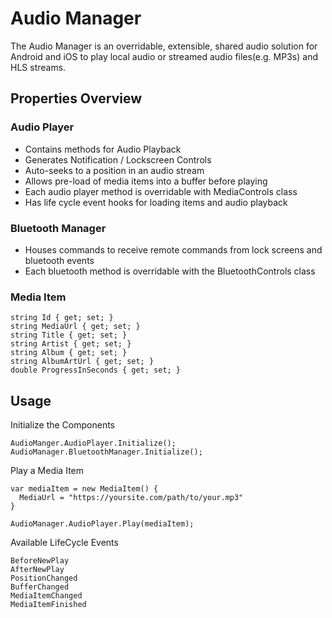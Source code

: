 # Audio Manager
The Audio Manager is an overridable, extensible, shared audio solution for Android and iOS to play local audio or streamed audio files(e.g. MP3s) and HLS streams.

## Properties Overview
### Audio Player
- Contains methods for Audio Playback
- Generates Notification / Lockscreen Controls
- Auto-seeks to a position in an audio stream
- Allows pre-load of media items into a buffer before playing
- Each audio player method is overridable with MediaControls class
- Has life cycle event hooks for loading items and audio playback

### Bluetooth Manager
- Houses commands to receive remote commands from lock screens and bluetooth events
- Each bluetooth method is overridable with the BluetoothControls class

### Media Item
```
string Id { get; set; }
string MediaUrl { get; set; }
string Title { get; set; }
string Artist { get; set; }
string Album { get; set; }
string AlbumArtUrl { get; set; }
double ProgressInSeconds { get; set; }
```

## Usage
Initialize the Components

```
AudioManger.AudioPlayer.Initialize();
AudioManager.BluetoothManager.Initialize();
```

Play a Media Item

```
var mediaItem = new MediaItem() {
  MediaUrl = "https://yoursite.com/path/to/your.mp3"
}

AudioManager.AudioPlayer.Play(mediaItem);
```

Available LifeCycle Events

```
BeforeNewPlay
AfterNewPlay
PositionChanged
BufferChanged
MediaItemChanged
MediaItemFinished
```


